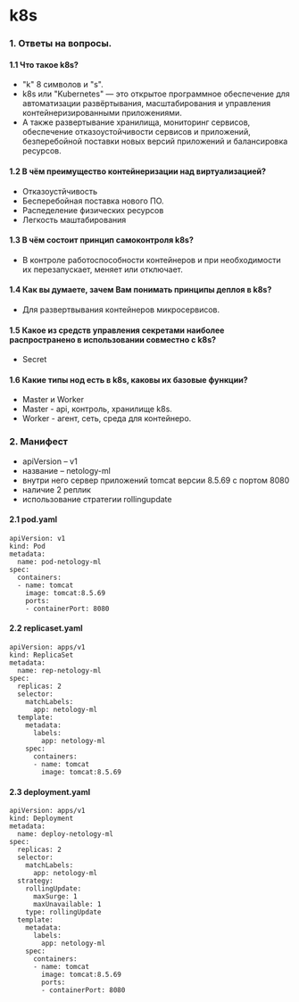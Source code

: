 # k8s
### 1. Ответы на вопросы.
#### 1.1 Что такое k8s? 
* "k" 8 символов и "s".
* k8s или "Kubernetes" — это открытое программное обеспечение для автоматизации развёртывания, масштабирования и управления контейнеризированными приложениями.
* А также развертывание хранилища, мониторинг сервисов, обеспечение отказоустойчивости сервисов и приложений, безперебойной поставки новых версий приложений и балансировка ресурсов.
#### 1.2 В чём преимущество контейнеризации над виртуализацией?
* Отказоустйчивость
* Бесперебойная поставка нового ПО.
* Распеделение физических ресурсов
* Легкость маштабирования
#### 1.3 В чём состоит принцип самоконтроля k8s?
* В контроле работоспособности контейнеров и при необходимости их перезапускает, меняет или отключает.
#### 1.4 Как вы думаете, зачем Вам понимать принципы деплоя в k8s? 
* Для развертвывания контейнеров микросервисов.
#### 1.5 Какое из средств управления секретами наиболее распространено в использовании совместно с k8s?
* Secret
#### 1.6 Какие типы нод есть в k8s, каковы их базовые функции?
* Master и Worker
* Master - api, контроль, хранилище k8s.
* Worker - агент, сеть, среда для контейнеро.
### 2. Манифест
* apiVersion – v1 
* название – netology-ml
* внутри него сервер приложений tomcat версии 8.5.69 с портом 8080
* наличие 2 реплик
* использование стратегии rollingupdate
#### 2.1 pod.yaml
```
apiVersion: v1
kind: Pod
metadata:
  name: pod-netology-ml
spec:
  containers:
  - name: tomcat
    image: tomcat:8.5.69
    ports:
    - containerPort: 8080 
  ```
#### 2.2 replicaset.yaml
```
apiVersion: apps/v1
kind: ReplicaSet
metadata:
  name: rep-netology-ml 
spec:
  replicas: 2
  selector:
    matchLabels:
      app: netology-ml 
  template:
    metadata:
      labels:
        app: netology-ml
    spec:
      containers:
      - name: tomcat
        image: tomcat:8.5.69
```
#### 2.3 deployment.yaml
```
apiVersion: apps/v1
kind: Deployment
metadata:
  name: deploy-netology-ml
spec:
  replicas: 2
  selector:
    matchLabels:
      app: netology-ml
  strategy:
    rollingUpdate:
      maxSurge: 1
      maxUnavailable: 1
    type: rollingUpdate
  template:
    metadata:
      labels:
        app: netology-ml
    spec:
      containers:
      - name: tomcat
        image: tomcat:8.5.69
        ports:
        - containerPort: 8080
```
